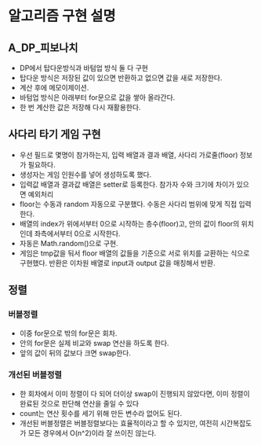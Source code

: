 # 알고리즘 구현 설명
## A_DP_피보나치
- DP에서 탑다운방식과 바텀업 방식 둘 다 구현
- 탑다운 방식은 저장된 값이 있으면 반환하고 없으면 값을 새로 저장한다.
- 계산 후에 메모이제이션.
- 바텀업 방식은 아래부터 for문으로 값을 쌓아 올라간다.
- 한 번 계산한 값은 저장해 다시 재활용한다.

## 사다리 타기 게임 구현
- 우선 필드로 몇명이 참가하는지, 입력 배열과 결과 배열, 사다리 가로줄(floor) 정보가 필요하다.
- 생성자는 게임 인원수를 넣어 생성하도록 했다.
- 입력값 배열과 결과값 배열은 setter로 등록한다. 참가자 수와 크기에 차이가 있으면 예외처리
- floor는 수동과 random 자동으로 구분했다. 수동은 사다리 범위에 맞게 직접 입력한다.
- 배열의 index가 위에서부터 0으로 시작하는 층수(floor)고, 안의 값이 floor의 위치인데 좌측에서부터 0으로 시작한다.
- 자동은 Math.random()으로 구현.
- 게임은 tmp값을 둬서 floor 배열의 값들을 기준으로 서로 위치를 교환하는 식으로 구현했다. 반환은 이차원 배열로 input과 output 값을 매칭해서 반환.

## 정렬
### 버블정렬
- 이중 for문으로 밖의 for문은 회차.
- 안의 for문은 실제 비교와 swap 연산을 하도록 한다.
- 앞의 값이 뒤의 값보다 크면 swap한다.

### 개선된 버블정렬
- 한 회차에서 이미 정렬이 다 되어 더이상 swap이 진행되지 않았다면, 이미 정렬이 완료된 것으로 판단해 연산을 줄일 수 있다
- count는 연산 횟수를 세기 위해 만든 변수라 없어도 된다.
- 개선된 버블정렬은 버블정렬보다는 효율적이라고 할 수 있지만, 여전히 시간복잡도가 모든 경우에서 O(n^2)이라 잘 쓰이진 않는다.
